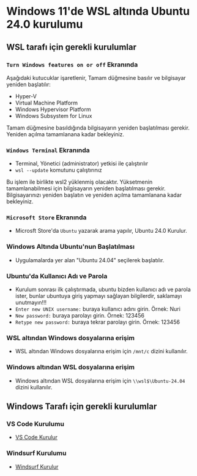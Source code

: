 # Windows 11'de WSL altında Ubuntu 24.0 kurulumu

## WSL tarafı için gerekli kurulumlar

### `Turn Windows features on or off` Ekranında

Aşağıdaki kutucuklar işaretlenir, Tamam düğmesine basılır ve bilgisayar yeniden başlatılır:

- Hyper-V
- Virtual Machine Platform
- Windows Hypervisor Platform
- Windows Subsystem for Linux

Tamam düğmesine basıldığında bilgisayarın yeniden başlatılması gerekir. Yeniden açılma tamamlanana kadar bekleyiniz.

### `Windows Terminal` Ekranında

- Terminal, Yönetici (administrator) yetkisi ile çalıştırılır
- `wsl --update` komutunu çalıştırınız

Bu işlem ile birlikte wsl2 yüklenmiş olacaktır. Yüksetmenin tamamlanabilmesi için bilgisayarın yeniden başlatılması gerekir. Bilgisayarınızı yeniden başlatın ve yeniden açılma tamamlanana kadar bekleyiniz.

### `Microsoft Store` Ekranında

- Microsft Store'da `Ubuntu` yazarak arama yapılır, Ubuntu 24.0 Kurulur.

### Windows Altında Ubuntu'nun Başlatılması

- Uygulamalarda yer alan "Ubuntu 24.04" seçilerek başlatılır.

### Ubuntu'da Kullanıcı Adı ve Parola

- Kurulum sonrası ilk çalıştırmada, ubuntu bizden kullanıcı adı ve parola ister, bunlar ubuntuya giriş yapmayı sağlayan bilgilerdir, saklamayı unutmayın!!!
- `Enter new UNIX username:` buraya kullanıcı adını girin. Örnek: Nuri
- `New password:` buraya parolayı girin. Örnek: 123456
- `Retype new password:` buraya tekrar parolayı girin. Örnek: 123456

### WSL altından Windows dosyalarına erişim

- WSL altından Windows dosyalarına erişim için `/mnt/c` dizini kullanılır.

### Windows altından WSL dosyalarına erişim

- Windows altından WSL dosyalarına erişim için `\\wsl$\Ubuntu-24.04` dizini kullanılır.

## Windows Tarafı için gerekli kurulumlar

### VS Code Kurulumu

- [VS Code Kurulur](https://code.visualstudio.com/download)

### Windsurf Kurulumu

- [Windsurf Kurulur](https://windsurf.com/)
